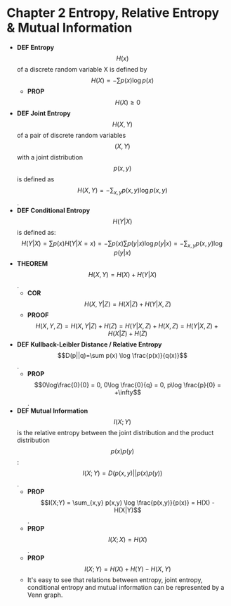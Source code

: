 # Chapter 2 Entropy, Relative Entropy & Mutual Information

* **DEF** **Entropy** $$H(x)$$ of a discrete random variable X is defined by $$H(X) = - \sum p(x) \log p(x)$$&#x20;
  * **PROP** $$H(X)\geq 0$$&#x20;
* **DEF** **Joint Entropy** $$H(X,Y)$$ of a pair of discrete random variables $$(X, Y)$$with a joint distribution $$p(x,y)$$is defined as $$H(X,Y) = -\sum_{x,y} p(x,y)\log p(x,y)$$.
* **DEF** **Conditional Entropy** $$H(Y|X)$$is defined as: $$H(Y|X) = \sum p(x)H(Y|X=x) = -\sum p(x) \sum p(y|x) \log p(y|x) = - \sum_{x,y} p(x,y) \log p(y|x)$$
* **THEOREM** $$H(X,Y) = H(X)+H(Y|X)$$.
  * **COR** $$H(X,Y|Z) = H(X|Z)+H(Y|X,Z)$$
  * **PROOF** $$H(X,Y,Z) = H(X,Y|Z)+H(Z)=H(Y|X,Z)+H(X,Z) =H(Y|X,Z)+H(X|Z)+H(Z)$$
* **DEF** **Kullback-Leibler Distance / Relative Entropy** $$D(p||q)=\sum p(x) \log \frac{p(x)}{q(x)}$$.
  * **PROP** $$0\log\frac{0}{0} = 0, 0\log \frac{0}{q} = 0, p\log \frac{p}{0} = +\infty$$.
* **DEF** **Mutual Information** $$I(X;Y)$$is the relative entropy between the joint distribution and the product distribution $$p(x)p(y)$$:$$I(X;Y) = D(p(x,y)||p(x)p(y))$$.
  * **PROP** $$I(X;Y) = \sum_{x,y} p(x,y) \log \frac{p(x,y)}{p(x)} = H(X) - H(X|Y)$$.
  * **PROP** $$I(X;X) = H(X)$$.
  * **PROP** $$I(X;Y) = H(X)+H(Y)-H(X,Y)$$
  * It's easy to see that relations between entropy, joint entropy, conditional entropy and mutual information can be represented by a Venn graph.

